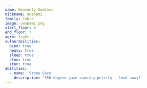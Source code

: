 ```yaml
---
name: Heavenly Uwabami
nickname: Uwabami
family: Cobra
image: uwabami.png
start_floor: 6
end_floor: 7
agro: Sight
vulnerabilities:
  bind: true
  heavy: true
  sleep: true
  slow: true
  stun: true
abilities:
  - name: 'Stone Gaze'
    description: '360 degree gaze causing petrify - look away!'
---
```

